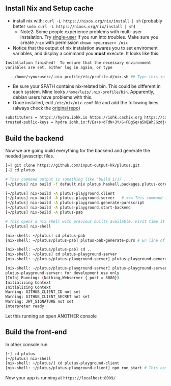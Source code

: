 ## Install Nix and Setup cache 

- install nix with: `curl -L https://nixos.org/nix/install | sh` (probably better `sudo curl -L https://nixos.org/nix/install | sh`)
    - Note2: Some people experience problems with multi-user instalation. Try [single-user](https://nixos.org/manual/nix/stable/#sect-single-user-installation) if you run into troubles. Make sure you create `/nix` with permission `chown <youruser> /nix`
- Notice that the output of nix instalation awares you to set enviroment variables, and display a command you **must** execute. It looks like this:
```bash
Installation finished!  To ensure that the necessary environment
variables are set, either log in again, or type

  . /home/<youruser>/.nix-profile/etc/profile.d/nix.sh ## Type this in your console, and ensure your ~/.profile has a nix-related path
```
- Be sure your $PATH contains nix-related bin. This could be different in each system. Mine looks `/home/luis/.nix-profile/bin`. Apparently, debian users have problems with this.
- Once installed, edit `/etc/nix/nix.conf` file and add the following lines (always check the [original repo](https://github.com/input-output-hk/plutus#how-to-set-up-the-iohk-binary-caches****))

```bash
substituters = https://hydra.iohk.io https://iohk.cachix.org https://cache.nixos.org/
trusted-public-keys = hydra.iohk.io:f/Ea+s+dFdN+3Y/G+FDgSq+a5NEWhJGzdjvKNGv0/EQ= iohk.cachix.org-1:DpRUyj7h7V830dp/i6Nti+NEO2/nhblbov/8MW7Rqoo= cache.nixos.org-1:6NCHdD59X431o0gWypbMrAURkbJ16ZPMQFGspcDShjY=
```

## Build the backend

Now we are going build everything for the backend and generate the needed javascript files.

```bash
[~] git clone https://github.com/input-output-hk/plutus.git
[~] cd plutus

# This command output is something like "build 1/17 ..."
[~/plutus] nix build -f default.nix plutus.haskell.packages.plutus-core.components.library

[~/plutus] nix-build -A plutus-playground.client
[~/plutus] nix-build -A plutus-playground.server   # <<< This command is outdated in the original repo
[~/plutus] nix-build -A plutus-playground.generate-purescript
[~/plutus] nix-build -A plutus-playground.start-backend
[~/plutus] nix-build -A plutus-pab

# This opens a nix shell with previous builts available. First time it copies many things.
[~/plutus] nix-shell

[nix-shell: ~/plutus] cd plutus-pab
[nix-shell: ~/plutus/plutus-pab] plutus-pab-generate-purs # En line of output message is "Done: generated"

[nix-shell: ~/plutus/plutus-pab] cd ..
[nix-shell: ~/plutus] cd plutus-playground-server
[nix-shell: ~/plutus/plutus-playground-server] plutus-playground-generate-purs # There is a long message ending in "Done: generated"

[nix-shell: ~/plutus/plutus-playground-server] plutus-playground-server # This executes the backend. The output looks like
plutus-playground-server: for development use only
[Info] Running: (Nothing,Webserver {_port = 8080})
Initializing Context
Initializing Context
Warning: GITHUB_CLIENT_ID not set
Warning: GITHUB_CLIENT_SECRET not set
Warning: JWT_SIGNATURE not set
Interpreter ready
```

Let this running an open ANOTHER console

## Build the front-end

In other console run

```bash
[~] cd plutus
[~/plutus] nix-shell
[nix-shell: ~/plutus/] cd plutus-playground-client
[nix-shell: ~/plutus/plutus-playground-client] npm run start # This compiles the frontend. It should end in wdm｣: Compiled successfully.
```

Now your app is running at `https://localhost:8009/`